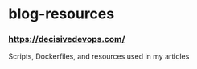 # blog-resources
### https://decisivedevops.com/

Scripts, Dockerfiles, and resources used in my articles
